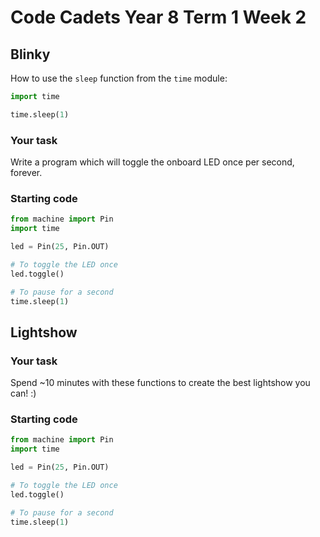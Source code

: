 # Code Cadets Year 8 Term 1 Week 2

## Blinky

How to use the `sleep` function from the `time` module:

```py
import time

time.sleep(1)
```

### Your task

Write a program which will toggle the onboard LED once per second, forever.

### Starting code

```py
from machine import Pin
import time

led = Pin(25, Pin.OUT)

# To toggle the LED once
led.toggle()

# To pause for a second
time.sleep(1)
```

## Lightshow

### Your task

Spend ~10 minutes with these functions to create the best lightshow you can! :)

### Starting code

```py
from machine import Pin
import time

led = Pin(25, Pin.OUT)

# To toggle the LED once
led.toggle()

# To pause for a second
time.sleep(1)
```
